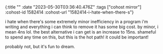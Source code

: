 {:title ""
 :date "2023-05-30T03:36:40.476Z"
 :tags ["cohost mirror"]
 :cohost-id 1582414
 :cohost-url "1582414-i-hate-when-there-s"}

i hate when there's some extremely minor inefficiency in a program i'm writing and everything i can think to remove it has some big cost. by minor, i mean 4ns lol. the best alternative i can get is an increase to 15ns. shameful to spend any time on this, but this is the hot path! it could be important!

probably not, but it's fun to dream.